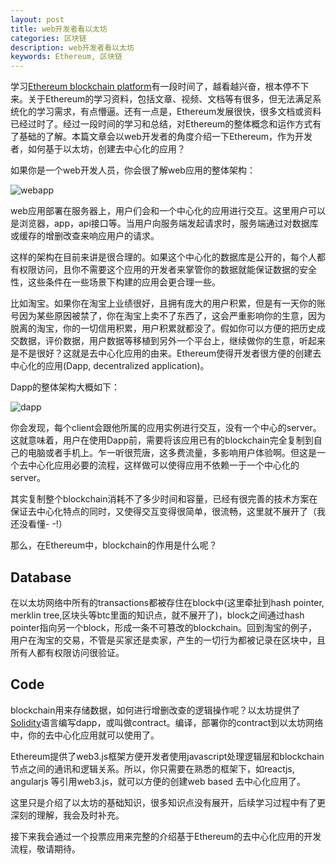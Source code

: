 ```yaml
---
layout: post
title: web开发者看以太坊
categories: 区块链
description: web开发者看以太坊
keywords: Ethereum, 区块链
---
```


学习[Ethereum blockchain platform](https://ethereum.org/)有一段时间了，越看越兴奋，根本停不下来。关于Ethereum的学习资料，包括文章、视频、文档等有很多，但无法满足系统化的学习需求，有点懵逼。还有一点是，Ethereum发展很快，很多文档或资料已经过时了。经过一段时间的学习和总结，对Ethereum的整体概念和运作方式有了基础的了解。本篇文章会以web开发者的角度介绍一下Ethereum，作为开发者，如何基于以太坊，创建去中心化的应用？

如果你是一个web开发人员，你会很了解web应用的整体架构：

![webapp](https://upload-images.jianshu.io/upload_images/1224641-2ee86274065234a6.png?imageMogr2/auto-orient/strip%7CimageView2/2/w/1240)

web应用部署在服务器上，用户们会和一个中心化的应用进行交互。这里用户可以是浏览器，app，api接口等。当用户向服务端发起请求时，服务端通过对数据库或缓存的增删改查来响应用户的请求。

这样的架构在目前来讲是很合理的。如果这个中心化的数据库是公开的，每个人都有权限访问，且你不需要这个应用的开发者来掌管你的数据就能保证数据的安全性，这些条件在一些场景下构建的应用会更合理一些。

比如淘宝。如果你在淘宝上业绩很好，且拥有庞大的用户积累，但是有一天你的账号因为某些原因被禁了，你在淘宝上卖不了东西了，这会严重影响你的生意，因为脱离的淘宝，你的一切信用积累，用户积累就都没了。假如你可以方便的把历史成交数据，评价数据，用户数据等移植到另外一个平台上，继续做你的生意，听起来是不是很好？这就是去中心化应用的由来。Ethereum使得开发者很方便的创建去中心化的应用(Dapp, decentralized application)。

Dapp的整体架构大概如下：

![dapp](https://upload-images.jianshu.io/upload_images/1224641-48003f937988eacb.png?imageMogr2/auto-orient/strip%7CimageView2/2/w/1240)


你会发现，每个client会跟他所属的应用实例进行交互，没有一个中心的server。这就意味着，用户在使用Dapp前，需要将该应用已有的blockchain完全复制到自己的电脑或者手机上。乍一听很荒唐，这多费流量，多影响用户体验啊。但这是一个去中心化应用必要的流程，这样做可以使得应用不依赖一于一个中心化的server。

其实复制整个blockchain消耗不了多少时间和容量，已经有很完善的技术方案在保证去中心化特点的同时，又使得交互变得很简单，很流畅，这里就不展开了（我还没看懂- -!）

那么，在Ethereum中，blockchain的作用是什么呢？

## Database

在以太坊网络中所有的transactions都被存住在block中(这里牵扯到hash pointer, merklin tree,区块头等btc里面的知识点，就不展开了)，block之间通过hash pointer指向另一个block，形成一条不可篡改的blockchain。回到淘宝的例子，用户在淘宝的交易，不管是买家还是卖家，产生的一切行为都被记录在区块中，且所有人都有权限访问很验证。

## Code

blockchain用来存储数据，如何进行增删改查的逻辑操作呢？以太坊提供了[Solidity](https://solidity.readthedocs.io/en/develop/)语言编写dapp，或叫做contract。编译，部署你的contract到以太坊网络中，你的去中心化应用就可以使用了。

Ethereum提供了web3.js框架方便开发者使用javascript处理逻辑层和blockchain节点之间的通讯和逻辑关系。所以，你只需要在熟悉的框架下，如reactjs, angularjs 等引用web3.js，就可以方便的创建web based 去中心化应用了。

这里只是介绍了以太坊的基础知识，很多知识点没有展开，后续学习过程中有了更深刻的理解，我会及时补充。

接下来我会通过一个投票应用来完整的介绍基于Ethereum的去中心化应用的开发流程，敬请期待。

